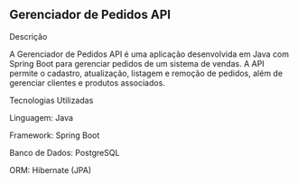 Gerenciador de Pedidos API
--
Descrição

A Gerenciador de Pedidos API é uma aplicação desenvolvida em Java com Spring Boot para gerenciar pedidos de um sistema de vendas. A API permite o cadastro, atualização, listagem e remoção de pedidos, além de gerenciar clientes e produtos associados.

Tecnologias Utilizadas

Linguagem: Java

Framework: Spring Boot

Banco de Dados: PostgreSQL

ORM: Hibernate (JPA)

